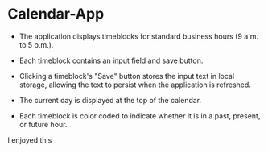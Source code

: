 # Calendar-App

- The application displays timeblocks for standard business hours (9 a.m. to 5 p.m.).

- Each timeblock contains an input field and save button.

- Clicking a timeblock's "Save" button stores the input text in local storage, allowing the text to persist when the application is refreshed.

- The current day is displayed at the top of the calendar.

- Each timeblock is color coded to indicate whether it is in a past, present, or future hour.

I enjoyed this
